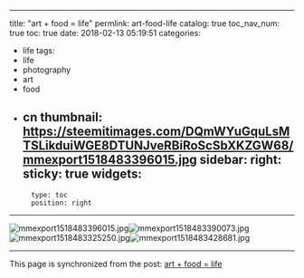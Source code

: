 
---
title: "art + food = life"
permlink: art-food-life
catalog: true
toc_nav_num: true
toc: true
date: 2018-02-13 05:19:51
categories:
- life
tags:
- life
- photography
- art
- food
- cn
thumbnail: https://steemitimages.com/DQmWYuGquLsMTSLikduiWGE8DTUNJveRBiRoScSbXKZGW68/mmexport1518483396015.jpg
sidebar:
    right:
        sticky: true
widgets:
    -
        type: toc
        position: right
---


![mmexport1518483396015.jpg](https://steemitimages.com/DQmWYuGquLsMTSLikduiWGE8DTUNJveRBiRoScSbXKZGW68/mmexport1518483396015.jpg)![mmexport1518483390073.jpg](https://steemitimages.com/DQmc2FsfpZaXJvsmtqv692zP2zzQM16UYKvSdrJDDzNoCDz/mmexport1518483390073.jpg)![mmexport1518483325250.jpg](https://steemitimages.com/DQmaSthDFsqSm3TfLeP5eqgYGx23SYjGe5tpidZquDbCDy1/mmexport1518483325250.jpg)![mmexport1518483428681.jpg](https://steemitimages.com/DQmRYK52xxsTJXMbfchJzooo2jMebZJjUu1HfUcLfxPrp95/mmexport1518483428681.jpg)

- - -

This page is synchronized from the post: [art + food = life](https://steemit.com/@andrewma/art-food-life)
